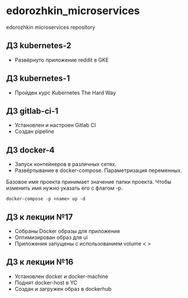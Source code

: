 # edorozhkin_microservices
edorozhkin microservices repository


## ДЗ kubernetes-2

 - Развёрнуто приложение reddit в GKE 

## ДЗ kubernetes-1

 - Пройден курс Kubernetes The Hard Way


## ДЗ gitlab-ci-1

 - Установлен и настроен Gitlab CI
 - Создан pipeline

## ДЗ docker-4

 - Запуск контейнеров в различных сетях.
 - Развёртывание в docker-compose. Параметризация переменных.

Базовое имя проекта принимает значение папки проекта. Чтобы изменить имя нужно указать его с флагом -p.

```docker-compose -p <name> up -d```


## ДЗ к лекции №17

 - Собраны Docker образы для приложения
 - Оптимизирован образ для ui
 - Приложения запущены с использованием volume
  < >

## ДЗ к лекции №16

 - Установлен docker и docker-machine
 - Поднят docker-host в YC
 - Создан и загружен образ в dockerhub
